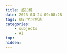 ```yaml
---
title: 感知机
date: 2023-04-24 09:08:28
tags: 统计学习方法
categories:
    - subjects
    - AI
top:
hidden:
---
```

&ensp;
<!-- more -->

